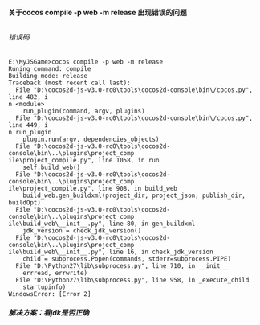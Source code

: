 
#### 关于cocos compile -p web -m release 出现错误的问题
##
###### 错误码
	E:\MyJSGame>cocos compile -p web -m release
	Runing command: compile
	Building mode: release
	Traceback (most recent call last):
	  File "D:\cocos2d-js-v3.0-rc0\tools\cocos2d-console\bin\/cocos.py", line 482, i
	n <module>
	    run_plugin(command, argv, plugins)
	  File "D:\cocos2d-js-v3.0-rc0\tools\cocos2d-console\bin\/cocos.py", line 449, i
	n run_plugin
	    plugin.run(argv, dependencies_objects)
	  File "D:\cocos2d-js-v3.0-rc0\tools\cocos2d-console\bin\..\plugins\project_comp
	ile\project_compile.py", line 1058, in run
	    self.build_web()
	  File "D:\cocos2d-js-v3.0-rc0\tools\cocos2d-console\bin\..\plugins\project_comp
	ile\project_compile.py", line 908, in build_web
	    build_web.gen_buildxml(project_dir, project_json, publish_dir, buildOpt)
	  File "D:\cocos2d-js-v3.0-rc0\tools\cocos2d-console\bin\..\plugins\project_comp
	ile\build_web\__init__.py", line 80, in gen_buildxml
	    jdk_version = check_jdk_version()
	  File "D:\cocos2d-js-v3.0-rc0\tools\cocos2d-console\bin\..\plugins\project_comp
	ile\build_web\__init__.py", line 16, in check_jdk_version
	    child = subprocess.Popen(commands, stderr=subprocess.PIPE)
	  File "D:\Python27\lib\subprocess.py", line 710, in __init__
	    errread, errwrite)
	  File "D:\Python27\lib\subprocess.py", line 958, in _execute_child
	    startupinfo)
	WindowsError: [Error 2]


##### 解决方案：看jdk是否正确
